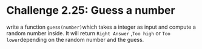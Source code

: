 # Challenge 2.25: Guess a number

write a function `guess(number)`which takes a integer as input and compute a random number inside. It will return `Right Answer` ,`Too high` or `Too lower`depending on the random number and the guess.